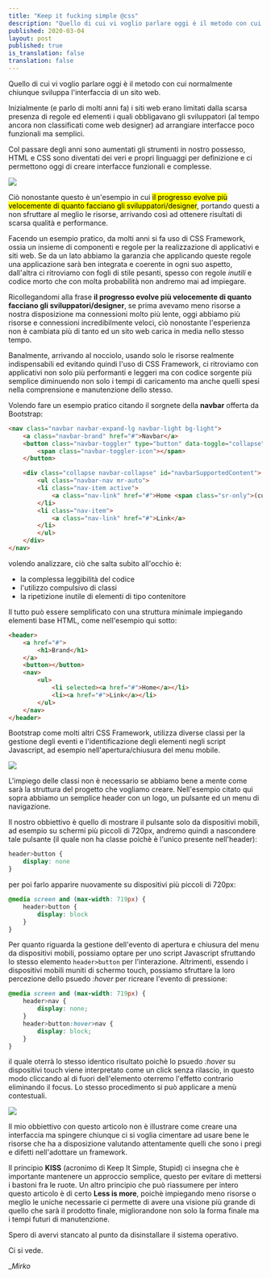 ```yaml
---
title: "Keep it fucking simple @css"
description: "Quello di cui vi voglio parlare oggi è il metodo con cui normalmente chiunque sviluppa l'interfaccia di un sito web."
published: 2020-03-04
layout: post
published: true
is_translation: false
translation: false
---
```

Quello di cui vi voglio parlare oggi è il metodo con cui normalmente chiunque sviluppa l'interfaccia di un sito web.

Inizialmente (e parlo di molti anni fa) i siti web erano limitati dalla scarsa presenza di regole ed elementi i quali obbligavano gli sviluppatori (al tempo ancora non classificati come web designer) ad arrangiare interfacce poco funzionali ma semplici.

Col passare degli anni sono aumentati gli strumenti in nostro possesso, HTML e CSS sono diventati dei veri e propri linguaggi per definizione e ci permettono oggi di creare interfacce funzionali e complesse.

![](https://media0.giphy.com/media/10rJCb79m16aRy/giphy.gif?cid=790b761110ab7d3263e17e79a1d6613a81f1f90e12e4e8b4&rid=giphy.gif)

Ciò nonostante questo è un'esempio in cui <mark>il progresso evolve più velocemente di quanto facciano gli sviluppatori/designer</mark>, portando questi a non sfruttare al meglio le risorse, arrivando così ad ottenere risultati di scarsa qualità e performance.

Facendo un esempio pratico, da molti anni si fa uso di CSS Framework, ossia un insieme di componenti e regole per la realizzazione di applicativi e siti web. Se da un lato abbiamo la garanzia che applicando queste regole una applicazione sarà ben integrata e coerente in ogni suo aspetto, dall'altra ci ritroviamo con fogli di stile pesanti, spesso con regole _inutili_ e codice morto che con molta probabilità non andremo mai ad impiegare.

Ricollegandomi alla frase **il progresso evolve più velocemente di quanto facciano gli sviluppatori/designer**, se prima avevamo meno risorse a nostra disposizione ma connessioni molto più lente, oggi abbiamo più risorse e connessioni incredibilmente veloci, cìò nonostante l'esperienza non è cambiata più di tanto ed un sito web carica in media nello stesso tempo.

Banalmente, arrivando al nocciolo, usando solo le risorse realmente indispensabili ed evitando quindi l'uso di CSS Framework, ci ritroviamo con applicativi non solo più performanti e leggeri ma con codice sorgente più semplice diminuendo non solo i tempi di caricamento ma anche quelli spesi nella comprensione e manutenzione dello stesso.

Volendo fare un esempio pratico citando il sorgnete della **navbar** offerta da Bootstrap:

```html
<nav class="navbar navbar-expand-lg navbar-light bg-light">
    <a class="navbar-brand" href="#">Navbar</a>
    <button class="navbar-toggler" type="button" data-toggle="collapse" data-target="#navbarSupportedContent" aria-controls="navbarSupportedContent" aria-expanded="false" aria-label="Toggle navigation">
        <span class="navbar-toggler-icon"></span>
    </button>

    <div class="collapse navbar-collapse" id="navbarSupportedContent">
        <ul class="navbar-nav mr-auto">
        <li class="nav-item active">
            <a class="nav-link" href="#">Home <span class="sr-only">(current)</span></a>
        </li>
        <li class="nav-item">
            <a class="nav-link" href="#">Link</a>
        </li>
        </ul>
    </div>
</nav>
```

volendo analizzare, ciò che salta subito all'occhio è:

*   la complessa leggibilità del codice
*   l'utilizzo compulsivo di classi
*   la ripetizione inutile di elementi di tipo contenitore

Il tutto può essere semplificato con una struttura minimale impiegando elementi base HTML, come nell'esempio qui sotto:

```html
<header>
    <a href="#">
        <h1>Brand</h1>
    </a>
    <button></button>
    <nav>
        <ul>
            <li selected><a href="#">Home</a></li>
            <li><a href="#">Link</a></li>
        </ul>
    </nav>
</header>
```
Bootstrap come molti altri CSS Framework, utilizza diverse classi per la gestione degli eventi e l'identificazione degli elementi negli script Javascript, ad esempio nell'apertura/chiusura del menu mobile.

![](https://media1.giphy.com/media/13XW2MJE0XCoM0/giphy.gif?cid=790b7611d6b872db885ff15e635a83fe915441b166232cf4&rid=giphy.gif)

L'impiego delle classi non è necessario se abbiamo bene a mente come sarà la struttura del progetto che vogliamo creare. Nell'esempio citato qui sopra abbiamo un semplice header con un logo, un pulsante ed un menu di navigazione.

Il nostro obbiettivo è quello di mostrare il pulsante solo da dispositivi mobili, ad esempio su schermi più piccoli di 720px, andremo quindi a nascondere tale pulsante (il quale non ha classe poichè è l'unico presente nell'header):

```css
header>button {
    display: none
}
```
per poi farlo apparire nuovamente su dispositivi più piccoli di 720px:

```css
@media screen and (max-width: 719px) {
    header>button {
        display: block
    }
}
```

Per quanto riguarda la gestione dell'evento di apertura e chiusura del menu da dispositivi mobili, possiamo optare per uno script Javascript sfruttando lo stesso elemento `header>button` per l'interazione. Altrimenti, essendo i dispositivi mobili muniti di schermo touch, possiamo sfruttare la loro percezione dello psuedo _:hover_ per ricreare l'evento di pressione:

```css
@media screen and (max-width: 719px) {
    header>nav {
        display: none;
    }
    header>button:hover>nav {
        display: block;
    }
}
```

il quale oterrà lo stesso identico risultato poichè lo psuedo _:hover_ su dispositivi touch viene interpretato come un click senza rilascio, in questo modo cliccando al di fuori dell'elemento oterremo l'effetto contrario eliminando il focus. Lo stesso procedimento si può applicare a menù contestuali.

![](https://media1.giphy.com/media/3OvvA11fPUvfYRFjxS/giphy.gif?cid=790b7611f2ed097755ca7a2d0285f73a616ed1d5649e50b0&rid=giphy.gif)

Il mio obbiettivo con questo articolo non è illustrare come creare una interfaccia ma spingere chiunque ci si voglia cimentare ad usare bene le risorse che ha a disposizione valutando attentamente quelli che sono i pregi e difetti nell'adottare un framework.

Il principio **KISS** (acronimo di Keep It Simple, Stupid) ci insegna che è importante mantenere un approccio semplice, questo per evitare di mettersi i bastoni fra le ruote. Un altro principio che può riassumere per intero questo articolo è di certo **Less is more**, poichè impiegando meno risorse o meglio le uniche necessarie ci permette di avere una visione più grande di quello che sarà il prodotto finale, migliorandone non solo la forma finale ma i tempi futuri di manutenzione.

Spero di avervi stancato al punto da disinstallare il sistema operativo.

Ci si vede.

__Mirko_